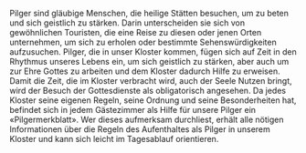 Pilger sind gläubige Menschen, die heilige Stätten besuchen, um zu beten und sich geistlich zu stärken. Darin unterscheiden sie sich von gewöhnlichen Touristen, die eine Reise zu diesen oder jenen Orten unternehmen, um sich zu erholen oder bestimmte Sehenswürdigkeiten aufzusuchen. Pilger, die in unser Kloster kommen, fügen sich auf Zeit in den Rhythmus unseres Lebens ein, um sich geistlich zu stärken, aber auch um zur Ehre Gottes zu arbeiten und dem Kloster dadurch Hilfe zu erweisen. Damit die Zeit, die im Kloster verbracht wird, auch der Seele Nutzen bringt, wird der Besuch der Gottesdienste als obligatorisch angesehen. Da jedes Kloster seine eigenen Regeln, seine Ordnung und seine Besonderheiten hat, befindet sich in jedem Gästezimmer als Hilfe für unsere Pilger ein «Pilgermerkblatt». Wer dieses aufmerksam durchliest, erhält alle nötigen Informationen über die Regeln des Aufenthaltes als Pilger in unserem Kloster und kann sich leicht im Tagesablauf orientieren.

